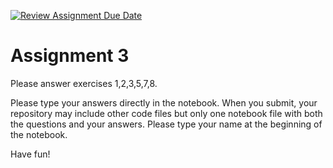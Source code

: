 [![Review Assignment Due Date](https://classroom.github.com/assets/deadline-readme-button-24ddc0f5d75046c5622901739e7c5dd533143b0c8e959d652212380cedb1ea36.svg)](https://classroom.github.com/a/BJJ5Shun)
# Assignment 3

Please answer exercises 1,2,3,5,7,8. 

Please type your answers directly in the notebook. When you submit, your repository may include other code files but only one notebook file with both the questions and your answers. Please type your name at the beginning of the notebook.

Have fun!

